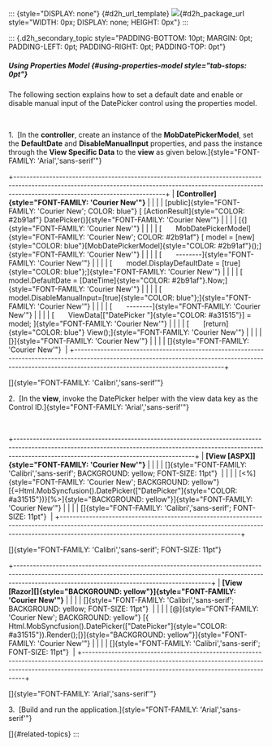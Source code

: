 ::: {style="DISPLAY: none"}
[](ms-xhelp:///?Id=d2h_url_template){#d2h_url_template} ![](!package_url!){#d2h_package_url style="WIDTH: 0px; DISPLAY: none; HEIGHT: 0px"}
:::

::: {.d2h_secondary_topic style="PADDING-BOTTOM: 10pt; MARGIN: 0pt; PADDING-LEFT: 0pt; PADDING-RIGHT: 0pt; PADDING-TOP: 0pt"}
##### Using Properties Model {#using-properties-model style="tab-stops: 0pt"}

The following section explains how to set a default date and enable or disable manual input of the DatePicker control using the properties model.

 

1.  [In the **controller**, create an instance of the **MobDatePickerModel**, set the **DefaultDate** and **DisableManualInput** properties, and pass the instance through the **View Specific Data** to the **view** as given below.]{style="FONT-FAMILY: 'Arial','sans-serif'"}

+----------------------------------------------------------------------------------------------------------------------------------------------------------------------------------------------------------+
| **[Controller]{style="FONT-FAMILY: 'Courier New'"}**                                                                                                                                                     |
|                                                                                                                                                                                                          |
| [public]{style="FONT-FAMILY: 'Courier New'; COLOR: blue"} [ [ActionResult]{style="COLOR: #2b91af"} DatePicker()]{style="FONT-FAMILY: 'Courier New'"}                                                     |
|                                                                                                                                                                                                          |
| [{]{style="FONT-FAMILY: 'Courier New'"}                                                                                                                                                                  |
|                                                                                                                                                                                                          |
| [       MobDatePickerModel]{style="FONT-FAMILY: 'Courier New'; COLOR: #2b91af"} [ model = [new]{style="COLOR: blue"}[MobDatePickerModel]{style="COLOR: #2b91af"}();]{style="FONT-FAMILY: 'Courier New'"} |
|                                                                                                                                                                                                          |
| [       \-\-\-\-\-\-\--]{style="FONT-FAMILY: 'Courier New'"}                                                                                                                                             |
|                                                                                                                                                                                                          |
| [       model.DisplayDefaultDate = [true]{style="COLOR: blue"};]{style="FONT-FAMILY: 'Courier New'"}                                                                                                     |
|                                                                                                                                                                                                          |
| [       model.DefaultDate = [DateTime]{style="COLOR: #2b91af"}.Now;]{style="FONT-FAMILY: 'Courier New'"}                                                                                                 |
|                                                                                                                                                                                                          |
| [       model.DisableManualInput=[true]{style="COLOR: blue"};]{style="FONT-FAMILY: 'Courier New'"}                                                                                                       |
|                                                                                                                                                                                                          |
| [       \-\-\-\-\-\-\--]{style="FONT-FAMILY: 'Courier New'"}                                                                                                                                             |
|                                                                                                                                                                                                          |
| [       ViewData\[[\"DatePicker \"]{style="COLOR: #a31515"}\] = model; ]{style="FONT-FAMILY: 'Courier New'"}                                                                                             |
|                                                                                                                                                                                                          |
| [       [return]{style="COLOR: blue"} View();]{style="FONT-FAMILY: 'Courier New'"}                                                                                                                       |
|                                                                                                                                                                                                          |
| [}]{style="FONT-FAMILY: 'Courier New'"}                                                                                                                                                                  |
|                                                                                                                                                                                                          |
| []{style="FONT-FAMILY: 'Courier New'"}                                                                                                                                                                   |
+----------------------------------------------------------------------------------------------------------------------------------------------------------------------------------------------------------+

[]{style="FONT-FAMILY: 'Calibri','sans-serif'"} 

2.  [In the **view**, invoke the DatePicker helper with the view data key as the Control ID.]{style="FONT-FAMILY: 'Arial','sans-serif'"}

 

+-------------------------------------------------------------------------------------------------------------------------------------------------------------------------------------------------------------------+
| **[View \[ASPX\]]{style="FONT-FAMILY: 'Courier New'"}**                                                                                                                                                           |
|                                                                                                                                                                                                                   |
| []{style="FONT-FAMILY: 'Calibri','sans-serif'; BACKGROUND: yellow; FONT-SIZE: 11pt"}                                                                                                                              |
|                                                                                                                                                                                                                   |
| [\<%]{style="FONT-FAMILY: 'Courier New'; BACKGROUND: yellow"} [{=Html.MobSyncfusion().DatePicker([\"DatePicker\"]{style="COLOR: #a31515"})}[%\>]{style="BACKGROUND: yellow"}]{style="FONT-FAMILY: 'Courier New'"} |
|                                                                                                                                                                                                                   |
| []{style="FONT-FAMILY: 'Calibri','sans-serif'; FONT-SIZE: 11pt"}                                                                                                                                                  |
+-------------------------------------------------------------------------------------------------------------------------------------------------------------------------------------------------------------------+

[]{style="FONT-FAMILY: 'Calibri','sans-serif'; FONT-SIZE: 11pt"} 

+------------------------------------------------------------------------------------------------------------------------------------------------------------------------------------------------------------------------+
| **[View \[Razor\][]{style="BACKGROUND: yellow"}]{style="FONT-FAMILY: 'Courier New'"}**                                                                                                                                 |
|                                                                                                                                                                                                                        |
| []{style="FONT-FAMILY: 'Calibri','sans-serif'; BACKGROUND: yellow; FONT-SIZE: 11pt"}                                                                                                                                   |
|                                                                                                                                                                                                                        |
| [@]{style="FONT-FAMILY: 'Courier New'; BACKGROUND: yellow"} [{ Html.MobSyncfusion().DatePicker([\"DatePicker\"]{style="COLOR: #a31515"}).Render();[}]{style="BACKGROUND: yellow"}]{style="FONT-FAMILY: 'Courier New'"} |
|                                                                                                                                                                                                                        |
| []{style="FONT-FAMILY: 'Calibri','sans-serif'; FONT-SIZE: 11pt"}                                                                                                                                                       |
+------------------------------------------------------------------------------------------------------------------------------------------------------------------------------------------------------------------------+

[]{style="FONT-FAMILY: 'Arial','sans-serif'"} 

3.  [Build and run the application.]{style="FONT-FAMILY: 'Arial','sans-serif'"}

[]{#related-topics}
:::
